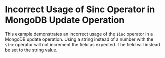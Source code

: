 # Incorrect Usage of $inc Operator in MongoDB Update Operation
This example demonstrates an incorrect usage of the `$inc` operator in a MongoDB update operation. Using a string instead of a number with the `$inc` operator will not increment the field as expected. The field will instead be set to the string value.